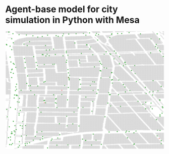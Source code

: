 # **Agent-base model for city simulation in Python with Mesa**



![CitySimulator](README.assets/CitySimulator.png)



